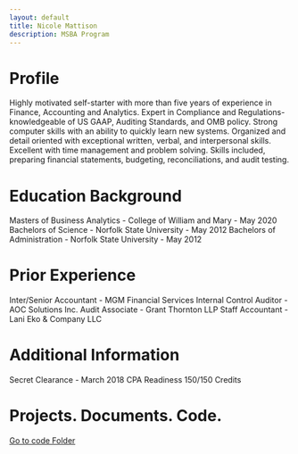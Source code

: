 ```yaml
--- 
layout: default
title: Nicole Mattison
description: MSBA Program
---
```


# Profile 
Highly motivated self-starter with more than five years of experience in Finance, Accounting and Analytics. Expert in Compliance and Regulations-knowledgeable of US GAAP, Auditing Standards, and OMB policy. Strong computer skills with an ability to quickly learn new systems. Organized and detail oriented with exceptional written, verbal, and interpersonal skills. Excellent with time management and problem solving. Skills included, preparing financial statements, budgeting, reconciliations, and audit testing.

# Education Background
Masters of Business Analytics - College of William and Mary - May 2020
Bachelors of Science - Norfolk State University - May 2012
Bachelors of Administration - Norfolk State University - May 2012

# Prior Experience
Inter/Senior Accountant -  MGM Financial Services 
Internal Control Auditor - AOC Solutions Inc.
Audit Associate - Grant Thornton LLP
Staff Accountant - Lani Eko & Company LLC

# Additional Information
Secret Clearance - March 2018
CPA Readiness 150/150 Credits

# Projects. Documents. Code.
[Go to code Folder](/code/index.md)

